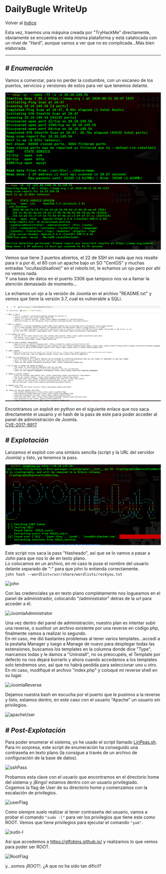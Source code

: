 # DailyBugle WriteUp
Volver al [Indice](README.md)

Esta vez, traemos una máquina creada por "TryHackMe" directamente, obviamente se encuentra en esta misma plataforma y está catalocada con un nivel de "Hard", aunque vamos a ver que no es complicada...Más bien elaborada.

----------------------------------------------------------------------------------------------------------------------------------------------------------------------
## *# Enumeración*
Vamos a comenzar, para no perder la costumbre, con un escaneo de los puertos, servicios y versiones de estos para ver que tenemos delante.

![nmap1](images/dailyBugle/nmap1.png)
![nmap2](images/dailyBugle/nmap2.png)

Vemos que tiene 3 puertos abiertos, el 22 de SSH sin nada que nos resalte para ir a por él, el 80 con un apache bajo un SO "CentOS" y muchas entradas "ocultas(disallow)" en el robots.txt, le echamos un ojo pero por ahí no vemos nada.  
Y una base de datos en el puerto 3306 que tampoco nos va a llamar la atención demasiado de momento...

Le echamos un ojo a la versión de Joomla en el archivo "README.txt" y vemos que tiene la versión 3.7, cual es vulnerable a SQLi.

![JoomlaVersion](images/dailyBugle/joomlaVersion.png)

Encontramos un exploit en python en el siguiente enlace que nos saca directamente el usuario y el hash de la pass de este para poder acceder al panel de administración de Joomla.  
[CVE-2017-8917](https://github.com/stefanlucas/Exploit-Joomla)


## *# Explotación*
Lanzamos el exploit con una sintáxis sencilla (script y la URL del servidor Joomla) y listo, ya tenemos la pass.

![ExploitSQLi](images/dailyBugle/exploit1.png)

Este script nos saca la pass "Hasheado", así que se lo vamos a pasar a John para que nos lo de en texto plano.  
Lo colocamos en un archivo, en mi caso le puse el nombre del usuario delante separado de ":" para que john lo entienda correctamente.  
```john hash --wordlist=/usr/share/wordlists/rockyou.txt```

![john](images/dailyBugle/john.png)

Con las credenciales ya en texto plano completamente nos logueamos en el panel de administrador, colocando "/administrator" detras de la url para acceder a él.

![JoomlaAdministrator](images/dailyBugle/joomlaAdmin.png)

Una vez dentro del panel de administración, nuestro plan es intentar subir una reverse, o sustituir un archivo existente por una reverse en código php, finalmente vamos a realizar lo segundo.  
En mi caso, me dió bastantes problemas al tener varios templates...accedí a la pestaña Manager y luego a Manage de nuevo para desplegar todas las extensiones, buscamos los templates en la columna donde dice "Type", marcamos todas y le damos a "Uninstall", no os preocupéis, el Template por defecto no nos dejará borrarlo y ahora cuando accedamos a los templates solo tendremos uno, así que no habrá perdida para seleccionar uno u otro.  
En mi caso, modifiqué el archivo "index.php" y coloqué mi reverse shell en su lugar.

![JoomlaReverse](images/dailyBugle/reverse.png)

Dejamos nuestra bash en escucha por el puerto que le pusimos a la reverse y listo, estamos dentro, en este caso con el usuario "Apache" un usuario sin privilegios.

![apacheUser](images/dailyBugle/apacheUser.png)


## *# Post-Explotación*
Para poder enumerar el sistema, yo he usado el script llamado [LinPeas.sh](https://github.com/carlospolop/privilege-escalation-awesome-scripts-suite/tree/master/linPEAS).  
Para mi sorpresa, este script de enumeración ha conseguido una contraseña en texto plano (la consigue a través de un archivo de configuración de la base de datos).

![sshPass](images/dailyBugle/sshPass.png)

Probamos esta clave con el usuario que encontramos en el directorio home del sistema y ¡Bingo! estamos dentro con un usuario privilegiado.  
Cogemos la flag de User de su directorio home y comenzamos con la escalación de privilegios.

![userFlag](images/dailyBugle/userFlag.png)

Como siempre suelo realizar al tener contraseña del usuario, vamos a probar el comando ```"sudo -l"``` para ver los privilegios que tiene este como ROOT. Vemos que tiene privilegios para ejecutar el comando ```"yum"```. 

![sudo-l](images/dailyBugle/sudo-l.png)

Así que accedemos a https://gtfobins.github.io/ y realizamos lo que vemos para poder ser ROOT.

![RootFlag](images/dailyBugle/rootFlag.png)

y...somos ¡ROOT!. ¿A que no ha sido tan dificil? 